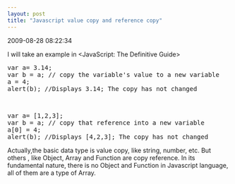 ```yaml
---
layout: post
title: "Javascript value copy and reference copy"
---
```


<p class='meta'>2009-08-28 08:22:34</p>

I will take an example in &lt;JavaScript: The Definitive Guide&gt;
<pre name='code' class='javascript'>
var a= 3.14;
var b = a; // copy the variable's value to a new variable
a = 4;
alert(b); //Displays 3.14; The copy has not changed
</pre>
<br />
<pre name='code' class='javascript'>
var a= [1,2,3];
var b = a; // copy that reference into a new variable
a[0] = 4;
alert(b); //Displays [4,2,3]; The copy has not changed
</pre>

Actually,the basic data type is value copy, like string, number, etc. But others , like Object, Array and Function are copy reference. In its fundamental nature, there is no Object and Function in Javascript language, all of them are a type of Array.